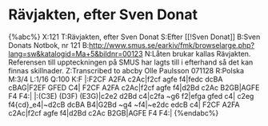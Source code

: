 # Rävjakten, efter Sven Donat

{%abc%}
X:121
T:Rävjakten, efter Sven Donat
S:Efter [[!Sven Donat]]
B:Sven Donats Notbok, nr 121
B:http://www.smus.se/earkiv/fmk/browselarge.php?lang=sw&katalogid=Ma+5&bildnr=00123
N:Låten brukar kallas Rävjakten. Referensen till uppteckningen på SMUS har lagts till i efterhand så det kan finnas skillnader.
Z:Transcribed to abcby Olle Paulsson 071128 
R:Polska 
M:3/4 
L:1/16 
Q:100 
K:F 
|:F2CF A2FA c2Ac|f2cf agfe f4|fedc dcBA cBAG|F2EF GFED C4| 
F2CF A2FA c2Ac|f2cf agfe f4|d2Bd c2Ac B2GB|AGFE F4 F4:| 
|:(C3E) (D3F) (E3G)|c2e2 d2Bd c4|c2fa ~g6 f2|efga gfed c4| 
c2eg f4{cd}_e4|~d2cB dcBA B4|G2Bd ~g4 ~f4|~e2dc edcB c4| 
F2CF A2FA c2Ac|f2cf agfe f4|d2Bd c2Ac B2GB|AGFE F4 F4:| {%endabc%}

